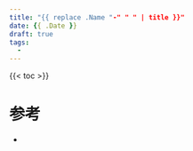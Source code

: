```yaml
---
title: "{{ replace .Name "-" " " | title }}"
date: {{ .Date }}
draft: true
tags:
  - 
---
```

<!--more-->
{{< toc >}}
# 参考
- 

